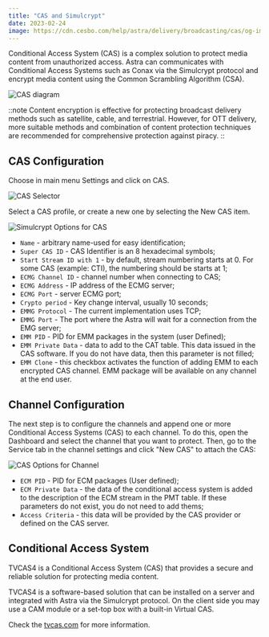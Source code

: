 ```yaml
---
title: "CAS and Simulcrypt"
date: 2023-02-24
image: https://cdn.cesbo.com/help/astra/delivery/broadcasting/cas/og-image.png
---
```


Conditional Access System (CAS) is a complex solution to protect media content from unauthorized access. Astra can communicates with Conditional Access Systems such as Conax via the Simulcrypt protocol and encrypt media content using the Common Scrambling Algorithm (CSA).

![CAS diagram](https://cdn.cesbo.com/help/astra/delivery/broadcasting/cas/cas.svg)

::note
Content encryption is effective for protecting broadcast delivery methods such as satellite, cable, and terrestrial. However, for OTT delivery, more suitable methods and combination of content protection techniques are recommended for comprehensive protection against piracy.
::

## CAS Configuration

Choose in main menu Settings and click on CAS.

![CAS Selector](https://cdn.cesbo.com/help/astra/delivery/broadcasting/cas/selector.png)

Select a CAS profile, or create a new one by selecting the New CAS item.

![Simulcrypt Options for CAS](https://cdn.cesbo.com/help/astra/delivery/broadcasting/cas/cas-options.png)

- `Name` - arbitrary name-used for easy identification;
- `Super CAS ID` - CAS Identifier is an 8 hexadecimal symbols;
- `Start Stream ID with 1` - by default, stream numbering starts at 0. For some CAS (example: CTI), the numbering should be starts at 1;
- `ECMG Channel ID` - channel number when connecting to CAS;
- `ECMG Address` - IP address of the ECMG server;
- `ECMG Port` - server ECMG port;
- `Crypto period` - Key change interval, usually 10 seconds;
- `EMMG Protocol` - The current implementation uses TCP;
- `EMMG Port` - The port where the Astra will wait for a connection from the EMG server;
- `EMM PID` - PID for EMM packages in the system (user Defined);
- `EMM Private Data` - data to add to the CAT table. This data issued in the CAS software. If you do not have data, then this parameter is not filled;
- `EMM Clone` - this checkbox activates the function of adding EMM to each encrypted CAS channel. EMM package will be available on any channel at the end user.

## Channel Configuration

The next step is to configure the channels and append one or more Conditional Access Systems (CAS) to each channel. To do this, open the Dashboard and select the channel that you want to protect. Then, go to the Service tab in the channel settings and click "New CAS" to attach the CAS:

![CAS Options for Channel](https://cdn.cesbo.com/help/astra/delivery/broadcasting/cas/channel-options.png)

- `ECM PID` - PID for ECM packages (User defined);
- `ECM Private Data` - the data of the conditional access system is added to the description of the ECM stream in the PMT table. If these parameters do not exist, you do not need to add thems;
- `Access Criteria` - this data will be provided by the CAS provider or defined on the CAS server.

## Conditional Access System

TVCAS4 is a Conditional Access System (CAS) that provides a secure and reliable solution for protecting media content.

TVCAS4 is a software-based solution that can be installed on a server and integrated with Astra via the Simulcrypt protocol. On the client side you may use a CAM module or a set-top box with a built-in Virtual CAS.

Check the [tvcas.com](https://tvcas.com/en/) for more information.
